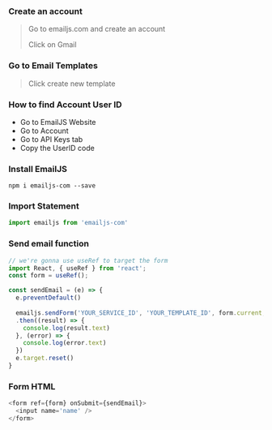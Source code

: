### Create an account
> Go to emailjs.com and create an account
>
>  Click on Gmail

### Go to Email Templates
> Click create new template

### How to find Account User ID
- Go to EmailJS Website
- Go to Account
- Go to API Keys tab
- Copy the UserID code

### Install EmailJS
```
npm i emailjs-com --save
```

### Import Statement
```javascript
import emailjs from 'emailjs-com'
```

### Send email function
```javascript
// we're gonna use useRef to target the form
import React, { useRef } from 'react';
const form = useRef();

const sendEmail = (e) => {
  e.preventDefault()
  
  emailjs.sendForm('YOUR_SERVICE_ID', 'YOUR_TEMPLATE_ID', form.current, 'YOUR_PUBLIC_KEY')
  .then((result) => {
    console.log(result.text)
  }, (error) => {
    console.log(error.text)
  })
  e.target.reset()
}
```

### Form HTML
```javascript
<form ref={form} onSubmit={sendEmail}>
  <input name='name' />
</form>
```

